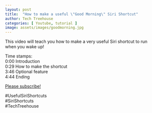 ```yaml
---
layout: post
title:  "How to make a useful \"Good Morning\" Siri Shortcut"
author: Tech Treehouse
categories: [ Youtube, tutorial ]
image: assets/images/goodmorning.jpg
---
```


This video will teach you how to make a very useful Siri shortcut to run when you wake up!

Time stamps:<br>
0:00 Introduction<br>
0:29 How to make the shortcut<br>
3:46 Optional feature<br>
4:44 Ending

[Please subscribe!](https://youtube.com/techtreehouse/?sub_confirmation=1)

#UsefulSiriShortcuts<br>
#SiriShortcuts<br>
#TechTreehouse<br>
